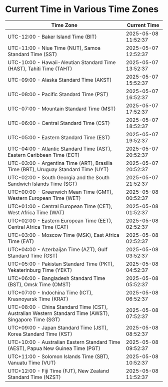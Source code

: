 # Current Time in Various Time Zones

| Time Zone | Current Time |
|-----------|--------------|
| UTC-12:00 - Baker Island Time (BIT) | 2025-05-08 11:52:37 |
| UTC-11:00 - Niue Time (NUT), Samoa Standard Time (SST) | 2025-05-07 12:52:37 |
| UTC-10:00 - Hawaii-Aleutian Standard Time (HAST), Tahiti Time (TAHT) | 2025-05-07 13:52:37 |
| UTC-09:00 - Alaska Standard Time (AKST) | 2025-05-07 15:52:37 |
| UTC-08:00 - Pacific Standard Time (PST) | 2025-05-07 16:52:37 |
| UTC-07:00 - Mountain Standard Time (MST) | 2025-05-07 17:52:37 |
| UTC-06:00 - Central Standard Time (CST) | 2025-05-07 18:52:37 |
| UTC-05:00 - Eastern Standard Time (EST) | 2025-05-07 19:52:37 |
| UTC-04:00 - Atlantic Standard Time (AST), Eastern Caribbean Time (ECT) | 2025-05-07 20:52:37 |
| UTC-03:00 - Argentina Time (ART), Brasília Time (BRT), Uruguay Standard Time (UYT) | 2025-05-07 20:52:37 |
| UTC-02:00 - South Georgia and the South Sandwich Islands Time (SGT) | 2025-05-07 21:52:37 |
| UTC±00:00 - Greenwich Mean Time (GMT), Western European Time (WET) | 2025-05-08 00:52:37 |
| UTC+01:00 - Central European Time (CET), West Africa Time (WAT) | 2025-05-08 01:52:37 |
| UTC+02:00 - Eastern European Time (EET), Central Africa Time (CAT) | 2025-05-08 02:52:37 |
| UTC+03:00 - Moscow Time (MSK), East Africa Time (EAT) | 2025-05-08 02:52:37 |
| UTC+04:00 - Azerbaijan Time (AZT), Gulf Standard Time (GST) | 2025-05-08 03:52:37 |
| UTC+05:00 - Pakistan Standard Time (PKT), Yekaterinburg Time (YEKT) | 2025-05-08 04:52:37 |
| UTC+06:00 - Bangladesh Standard Time (BST), Omsk Time (OMST) | 2025-05-08 05:52:37 |
| UTC+07:00 - Indochina Time (ICT), Krasnoyarsk Time (KRAT) | 2025-05-08 06:52:37 |
| UTC+08:00 - China Standard Time (CST), Australian Western Standard Time (AWST), Singapore Time (SGT) | 2025-05-08 07:52:37 |
| UTC+09:00 - Japan Standard Time (JST), Korea Standard Time (KST) | 2025-05-08 08:52:37 |
| UTC+10:00 - Australian Eastern Standard Time (AEST), Papua New Guinea Time (PGT) | 2025-05-08 09:52:37 |
| UTC+11:00 - Solomon Islands Time (SBT), Vanuatu Time (VUT) | 2025-05-08 10:52:37 |
| UTC+12:00 - Fiji Time (FJT), New Zealand Standard Time (NZST) | 2025-05-08 11:52:37 |
